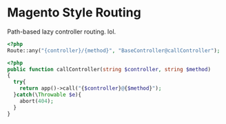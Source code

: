 # Magento Style Routing
Path-based lazy controller routing.  lol.

```php
<?php
Route::any("{controller}/{method}", "BaseController@callController");
```


```php
<?php
public function callController(string $controller, string $method)
{
  try{
    return app()->call("{$controller}@{$method}");
  }catch(\Throwable $e){
    abort(404);
  }
}
```
